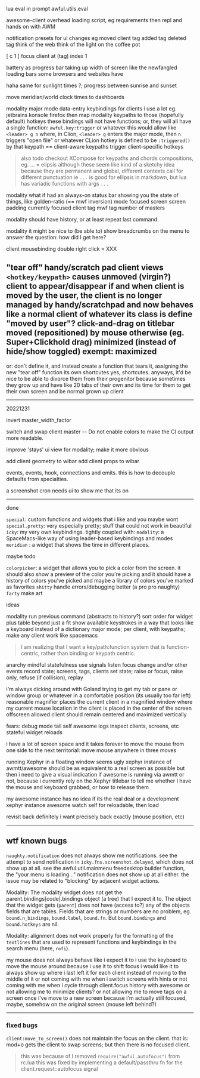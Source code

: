 


lua eval in prompt
awful.utils.eval

awesome-client overhead loading script, eg requirements
then repl and hands on with AWM


notification presets
for ui changes
eg moved client tag
added tag
deleted tag
think of the web
think of the light on the coffee pot


[ c 1 ] focus client at (tag) index 1

battery as progress bar taking up width of screen
like the newfangled loading bars some browsers and websites have

haha same for sunlight times ?; progress between sunrise and sunset

move meridian/world clock times to dashboards

modality
major mode
data-entry keybindings for clients i use a lot
eg.
jetbrains
konsole
firefox
then map modality keypaths to those (hopefully default) hotkeys
these bindings will not have functions;
or, they will all have a single function: `awful.key:trigger` or whatever
this would allow like
`<leader> g n` where, in Clion, `<leader> g` enters the major mode, then `n` triggers
"open file" or whatever CLion hotkey is defined to be `:triggered()`  by that keypath
== client-aware keypaths trigger client-specific hotkeys

> also todo
> checkout XCompose for keypaths and chords compositions, eg. ... = elipsis
> although these seem like kind of a sketchy idea
> because they are permanent and global, different contexts call for different punctuation
> ie `...` is good for ellipsis in markdown, but lua has variadic functions with args `...`

modality
what if had an always-on status bar
showing you the state of things, like
golden-ratio (== mwf inversion) mode
focused screen
screen padding
currently focused client
tag mwf
tag number of masters

modality
should have history, or at least repeat last command

modality
it might be nice to (be able to) show breadcrumbs on the menu
to answer the question: how did I get here?

client mousebinding
double right click = XXX

"tear off" handy/scratch pad client views
`<hotkey/keypath>` causes unmoved (virgin?) client to appear/disappear
if and when client is moved by the user, the client is no longer managed by handy/scratchpad
  and now behaves like a normal client of whatever its class is
define "moved by user"?
  click-and-drag on titlebar
  moved (repositioned) by mouse otherwise (eg. Super+Clickhold drag)
  minimized (instead of hide/show toggled)
  exempt: maximized
  ---
  or: don't define it, and instead create a function that tears it, assigning the new "tear off" function its own shortcutes
    yes, shortcutes.
anyways, it'd be nice to be able to divorce them from their progenitor because
  sometimes they grow up and have like 20 tabs of their own and its time for them to get
  their own screen and be normal grown up client


---

20221231

invert master_width_factor

switch and swap client master
-- Do not enable colors to make the CI output more readable.

improve 'stays' ui view for modality; make it more obvious

add client geometry to wibar
add client props to wibar

events, events, hook, connections and emits.
this is how to decouple defaults from specialties.


a screenshot cron
needs ui to show me that its on

---

done

`special`: custom functions and widgets that i like and you maybe wont
`special.pretty`: very especially pretty; stuff that could not work in beautiful
`icky`: my very own keybindings. tightly coupled with:
`modality`: a SpaceMacs-like way of using leader-based keybindings and modes
`meridian` : a widget that shows the time in different places.

maybe todo

`colorpicker`: a widget that allows you to pick a color from the screen.
it should also show a preview of the color you're picking
and it should have a history of colors you've picked
and maybe a library of colors you've marked as favorites
`shitty` handle errors/debugging better (a pro pro naughty)
`farty` make art

ideas

modality
run previous command (abstracts to history?)
sort order for widget plus table beyond just a fit
show available keystrokes in a way that looks like a keyboard instead of a dictionary
major mode; per client, with keypaths; make any client work like spacemacs
> I am realizing that I want a key/path:function system that is function-centric, rather than binding or keypath centric.


anarchy
mindful statefulness
use signals
listen focus change and/or other events
record state; screens, tags, clients
set state; raise or focus, raise only, refuse (if collision), replay


i'm always dicking around with Goland trying to get my tab or pane or window group or whatever in a comfortable position (its usually too far left)
reasonable magnifier
places the current client in a magnified window
where my current mouse location in the client
is placed in the center of the screen
offscreen allowed
client should remain centered and maximized vertically


fears: debug mode
tail self awesome logs
inspect clients, screens, etc
stateful widget reloads


i have a lot of screen space and it takes forever to move the mouse from one side to the next
territorial: move mouse anywhere in three moves


running Xephyr in a floating window seems ugly
xephyr instance of awmtt/awesome should be as equivalent to a real screen as possible
but then i need to give a visual indication if awesome is running via awmtt or not,
because i currently rely on the Xephyr titlebar to tell me whether I have the mouse and keyboard grabbed, or how to release them


my awesome instance has no idea if its the real deal or a development xephyr instance
awesome watch self for reloadable, then load

revisit
back
definitely i want precisely back exactly (mouse position, etc)


---

## wtf known bugs

`naughty.notification` does not always show me notifications.
see the attempt to send notification in `icky.fns.screenshot.delayed`, which does not show up at all.
see the awful.util.mainmenu freedesktop builder function, the "your menu is loading..." notification does not show up at all either.
the issue may be related to "blocking" by adjacent widget actions.


Modality:
The modality widget does not get the parent.bindings[code].bindings object (a tree) that I expect it to.
The object that the widget gets (`parent`) does not have (access to?) any of the objects fields that are tables.
Fields that are strings or numbers are no problem, eg. `bound.n_bindings`, `bound.label`, `bound.fn`.
But `bound.bindings` and `bound.hotkeys` are nil.

Modality:
alignment does not work properly for the formatting of the `textlines` that are used to represent functions and keybindings
in the search menu (here, `rofi`).


my mouse does not always behave like i expect it to
i use the keyboard to move the mouse around because i use it to shift focus
i would like it to always show up where i last left it for each client
instead of moving to the middle of it
or not coming with me when i switch screens with hints
or not coming with me when i cycle through client.focus history with awesome
or not allowing me to minimize clients?
or not allowing me to move tags on a screen once i've move to a new screen
 because i'm actually still focused, maybe, somehow on the original screen (mouse left behind?)


---

### fixed bugs

`client:move_to_screen()` does not maintain the focus on the client.
that is: mod+o gets the client to swap screens; but then there is no focused client.
> this was because of I removed `require("awful.autofocus")` from rc.lua
> this was fixed by implementing a default/passthru fn for the client.request::autofocus signal
